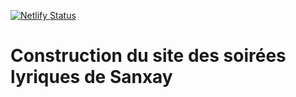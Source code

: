 [![Netlify Status](https://api.netlify.com/api/v1/badges/e981cd95-b0ed-4362-9dc6-d039e00ffcc5/deploy-status)](https://app.netlify.com/sites/sls-beta/deploys)

# Construction du site des soirées lyriques de Sanxay

